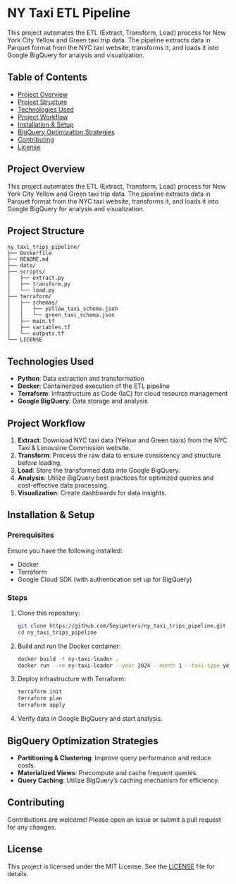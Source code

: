 # NY Taxi ETL Pipeline

This project automates the ETL (Extract, Transform, Load) process for New York City Yellow and Green taxi trip data. The pipeline extracts data in Parquet format from the NYC taxi website, transforms it, and loads it into Google BigQuery for analysis and visualization.

## Table of Contents
- [Project Overview](#project-overview)
- [Project Structure](#project-structure)
- [Technologies Used](#technologies-used)
- [Project Workflow](#project-workflow)
- [Installation & Setup](#installation--setup)
- [BigQuery Optimization Strategies](#bigquery-optimization-strategies)
- [Contributing](#contributing)
- [License](#license)

## Project Overview

This project automates the ETL (Extract, Transform, Load) process for New York City Yellow and Green taxi trip data. The pipeline extracts data in Parquet format from the NYC taxi website, transforms it, and loads it into Google BigQuery for analysis and visualization.

## Project Structure

```
ny_taxi_trips_pipeline/
├── Dockerfile
├── README.md
├── data/
├── scripts/
│   ├── extract.py
│   ├── transform.py
│   └── load.py
├── terraform/
│   ├── schemas/
│   │   ├── yellow_taxi_schema.json
│   │   └── green_taxi_schema.json
│   ├── main.tf
│   ├── variables.tf
│   └── outputs.tf
└── LICENSE
```

## Technologies Used

- **Python**: Data extraction and transformation
- **Docker**: Containerized execution of the ETL pipeline
- **Terraform**: Infrastructure as Code (IaC) for cloud resource management
- **Google BigQuery**: Data storage and analysis

## Project Workflow

1. **Extract**: Download NYC taxi data (Yellow and Green taxis) from the NYC Taxi & Limousine Commission website.
2. **Transform**: Process the raw data to ensure consistency and structure before loading.
3. **Load**: Store the transformed data into Google BigQuery.
4. **Analysis**: Utilize BigQuery best practices for optimized queries and cost-effective data processing.
5. **Visualization**: Create dashboards for data insights.

## Installation & Setup

### Prerequisites

Ensure you have the following installed:
- Docker
- Terraform
- Google Cloud SDK (with authentication set up for BigQuery)

### Steps

1. Clone this repository:
    ```sh
    git clone https://github.com/Seyipeters/ny_taxi_trips_pipeline.git
    cd ny_taxi_trips_pipeline
    ```
2. Build and run the Docker container:
    ```sh
    docker build -t ny-taxi-loader .
    docker run --rm ny-taxi-loader --year 2024 --month 1 --taxi-type yellow
    ```
3. Deploy infrastructure with Terraform:
    ```sh
    terraform init
    terraform plan
    terraform apply
    ```
4. Verify data in Google BigQuery and start analysis.

## BigQuery Optimization Strategies

- **Partitioning & Clustering**: Improve query performance and reduce costs.
- **Materialized Views**: Precompute and cache frequent queries.
- **Query Caching**: Utilize BigQuery’s caching mechanism for efficiency.

## Contributing

Contributions are welcome! Please open an issue or submit a pull request for any changes.

## License

This project is licensed under the MIT License. See the [LICENSE](LICENSE) file for details.
